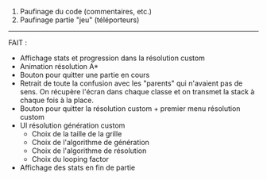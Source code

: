1. Paufinage du code (commentaires, etc.)
2. Paufinage partie "jeu" (téléporteurs)

---

FAIT :

- Affichage stats et progression dans la résolution custom
- Animation résolution A\*
- Bouton pour quitter une partie en cours
- Retrait de toute la confusion avec les "parents" qui n'avaient pas de sens. On récupère l'écran dans chaque classe et on transmet la stack à chaque fois à la place.
- Bouton pour quitter la résolution custom + premier menu résolution custom
- UI résolution génération custom
  - Choix de la taille de la grille
  - Choix de l'algorithme de génération
  - Choix de l'algorithme de résolution
  - Choix du looping factor
- Affichage des stats en fin de partie
